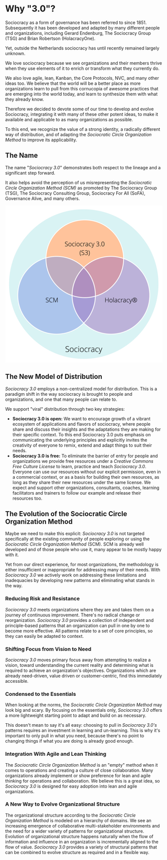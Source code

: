 # Why "3.0"?

Sociocracy as a form of governance has been referred to since 1851. Subsequently it has been developed and adapted by many different people and organizations, including Gerard Endenburg, The Sociocracy Group (TSG) and Brian Robertson (HolacracyOne).

Yet, outside the Netherlands sociocracy has until recently remained largely unknown.

We love sociocracy because we see organizations and their members thrive when they use elements of it to enrich or transform what they currently do.

We also love agile, lean, Kanban, the Core Protocols, NVC, and many other ideas too. We believe that the world will be a better place as more organizations learn to pull from this cornucopia of awesome practices that are emerging into the world today, and learn to synthesize them with what they already know.

Therefore we decided to devote some of our time to develop and evolve Sociocracy, integrating it with many of these other potent ideas, to make it available and applicable to as many organizations as possible.

To this end, we recognize the value of a strong identity, a radically different way of distribution, and of adapting the *Sociocratic Circle Organization Method* to improve its applicability.

## The Name

The name "*Sociocracy 3.0*" demonstrates both respect to the lineage and a significant step forward.

It also helps avoid the perception of us misrepresenting the _Sociocratic Circle Organization Method (SCM)_ as promoted by The Sociocracy Group (TSG), The Sociocracy Consulting Group, Sociocracy For All (SoFA), Governance Alive, and many others.

![Three variants of sociocracy](img/context/sociocracy-variants.png)

## The New Model of Distribution

*Sociocracy 3.0* employs a non-centralized model for distribution. This is a paradigm shift in the way sociocracy is brought to people and organizations, and one that many people can relate to.

We support "viral" distribution through two key strategies:

* **Sociocracy 3.0 is open:** We want to encourage growth of a vibrant ecosystem of applications and flavors of sociocracy, where people share and discuss their insights and the adaptations they are making for their specific context. To this end Sociocracy 3.0 puts emphasis on communicating the underlying principles and explicitly invites the creativity of everyone to remix, extend and adapt things to suit their needs.
* **Sociocracy 3.0 is free:** To eliminate the barrier of entry for people and organizations we provide free resources under a *Creative Commons Free Culture License* to learn, practice and teach *Sociocracy 3.0*. Everyone can use our resources without our explicit permission, even in a commercial context, or as a basis for building their own resources, as long as they share their new resources under the same license. We expect and support other organizations, consultants, coaches, learning facilitators and trainers to follow our example and release their resources too.

## The Evolution of the Sociocratic Circle Organization Method

Maybe we need to make this explicit: _Sociocracy 3.0_ is not targeted specifically at the existing community of people exploring or using the _Sociocratic Circle Organization Method_ (SCM). SCM is already well developed and of those people who use it, many appear to be mostly happy with it.

Yet from our direct experience, for most organizations, the methodology is either insufficient or inappropriate for addressing many of their needs. With _Sociocracy 3.0_ we actively work on addressing these limitations and inadequacies by developing new patterns and eliminating what stands in the way.

### Reducing Risk and Resistance

_Sociocracy 3.0_ meets organizations where they are and takes them on a journey of continuous improvement. There's no radical change or reorganization. _Sociocracy 3.0_ provides a collection of independent and principle-based patterns that an organization can pull in one by one to become more effective. All patterns relate to a set of core principles, so they can easily be adapted to context.

### Shifting Focus from Vision to Need

_Sociocracy 3.0_ moves primary focus away from attempting to realize a vision, toward understanding the current reality and determining what is required to achieve an organization's objectives. Organizations which are already need-driven, value driven or customer-centric, find this immediately accessible.

### Condensed to the Essentials

When looking at the norms, the _Sociocratic Circle Organization Method_ may look big and scary. By focusing on the essentials only, _Sociocracy 3.0_ offers a more lightweight starting point to adapt and build on as necessary.

This doesn't mean to say it's all easy: choosing to pull in *Sociocracy 3.0's* patterns requires an investment in learning and un-learning. This is why it's important to only pull in what you need, because there's no point to changing things if what you are doing is already good enough.

### Integration With Agile and Lean Thinking

The *Sociocratic Circle Organization Method* is an "empty" method when it comes to operations and creating a culture of close collaboration. Many organizations already implement or show preference for lean and agile thinking for operations and collaboration. We believe this is a great idea, so *Sociocracy 3.0* is designed for easy adoption into lean and agile organizations.

### A New Way to Evolve Organizational Structure

The organizational structure according to the *Sociocratic Circle Organization Method* is modeled on a hierarchy of domains. We see an increasing emergence of collaborative multi-stakeholder environments and the need for a wider variety of patterns for organizational structure.
Evolution of organizational structure happens naturally when the flow of information and influence in an organization is incrementally aligned to the flow of value. *Sociocracy 3.0* provides a variety of structural patterns that can be combined to evolve structure as required and in a flexible way.
